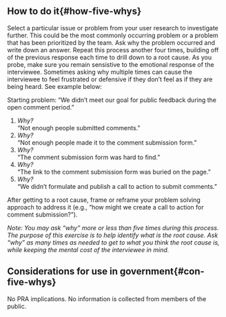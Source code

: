 ## How to do it{#how-five-whys}

Select a particular issue or problem from your user research to investigate further. This could be the most commonly occurring problem or a problem that has been prioritized by the team. 
Ask why the problem occurred and write down an answer. Repeat this process another four times, building off of the previous response each time to drill down to a root cause. As you probe, make sure you remain sensistive to the emotional response of the interviewee. Sometimes asking why multiple times can cause the interviewee to feel frustrated or defensive if they don’t feel as if they are being heard. See example below:

Starting problem: “We didn’t meet our goal for public feedback during the open comment period.”
1. *Why?*<br/>
“Not enough people submitted comments.”
1. *Why?*<br/>
“Not enough people made it to the comment submission form.”
1. *Why?*<br/>
“The comment submission form was hard to find.”
1. *Why?*<br/>
“The link to the comment submission form was buried on the page.”
1. *Why?*<br/>
“We didn’t formulate and publish a call to action to submit comments.”

After getting to a root cause, frame or reframe your problem solving approach to address it (e.g., “how might we create a call to action for comment submission?”).

*Note: You may ask “why” more or less than five times during this process. The purpose of this exercise is to help identify what is the root cause.  Ask “why” as many times as needed to get to what you think the root cause is, while keeping the mental cost of the interviewee in mind.*

<section class="method--section method--section--government-considerations" markdown="1" >

## Considerations for use in government{#con-five-whys}

No PRA implications. No information is collected from members of the public.

</section>
